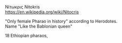 Νίτωκρις Nitokris  
https://en.wikipedia.org/wiki/Nitocris  

"Only female Pharao in history" according to Herodotes.  
Name "Like the Bablonian queen"  

18 Ethiopian pharaos,  